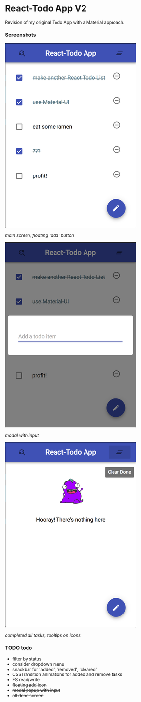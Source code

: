 # React-Todo App V2
Revision of my original Todo App with a Material approach. 

### Screenshots 
![screen1](https://raw.githubusercontent.com/nTamura/react-todo2/master/src/img/1.png)

*main screen, floating 'add' button*

![screen2](https://raw.githubusercontent.com/nTamura/react-todo2/master/src/img/2.png)

*modal with input* 

![screen3](https://raw.githubusercontent.com/nTamura/react-todo2/master/src/img/3.png)

*completed all tasks, tooltips on icons*

### TODO todo
- filter by status 
- consider dropdown menu 
- snackbar for 'added', 'removed', 'cleared'
- CSSTransition animations for added and remove tasks
- FS read/write 
- ~~floating add icon~~
- ~~modal popup with input~~
- ~~all done screen~~